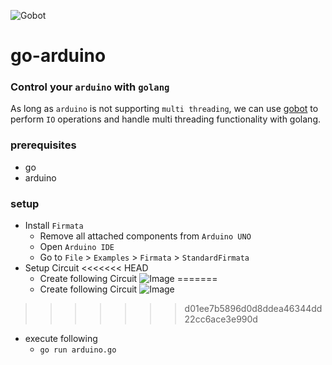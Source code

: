 ![Gobot](https://matt.aimonetti.net/images/gobotio.png)

# go-arduino

### Control your `arduino` with `golang`
As long as `arduino` is not supporting `multi threading`, we can use [gobot](https://gobot.io/) to perform `IO` operations and handle multi threading functionality with golang.

### prerequisites
* go
* arduino

### setup
* Install `Firmata`
    * Remove all attached components from `Arduino UNO`
    * Open `Arduino IDE`
    * Go to `File` > `Examples` > `Firmata` > `StandardFirmata`
* Setup Circuit
<<<<<<< HEAD
    * Create following Circuit ![Image](../master/circuit.svg?raw=true)
=======
    * Create following Circuit ![Image](../go-arduino/master/circuit.svg?raw=true)
>>>>>>> d01ee7b5896d0d8ddea46344dd22cc6ace3e990d
* execute following
    * `go run arduino.go`
